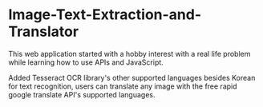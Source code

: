 # Image-Text-Extraction-and-Translator

This web application started with a hobby interest with a real life problem while learning how to use APIs and JavaScript. 


Added Tesseract OCR library's other supported languages besides Korean for text recognition, users can translate any image with the free rapid google translate API's supported languages.
